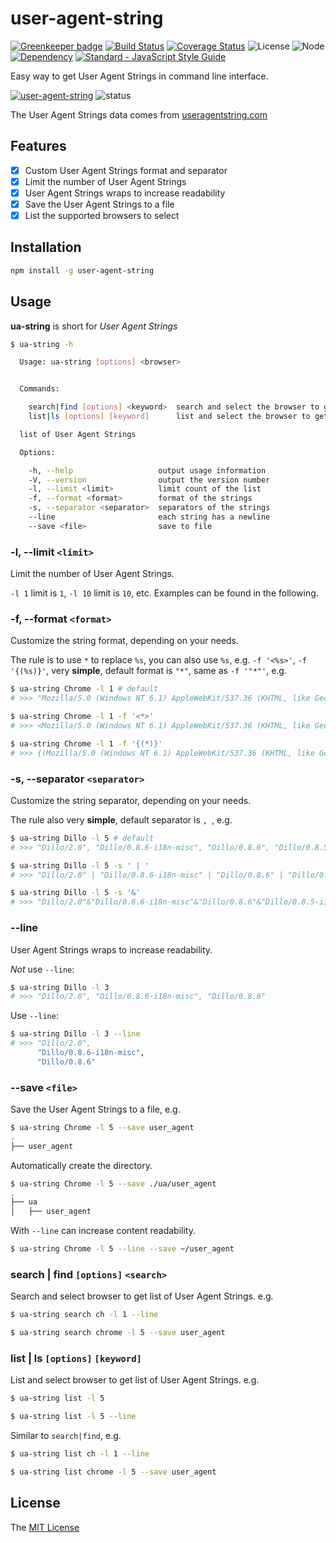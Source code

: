 # user-agent-string

[![Greenkeeper badge](https://badges.greenkeeper.io/WindomZ/user-agent-string.svg)](https://greenkeeper.io/)
[![Build Status](https://travis-ci.org/WindomZ/user-agent-string.svg?branch=master)](https://travis-ci.org/WindomZ/user-agent-string)
[![Coverage Status](https://coveralls.io/repos/github/WindomZ/user-agent-string/badge.svg?branch=master)](https://coveralls.io/github/WindomZ/user-agent-string?branch=master)
![License](https://img.shields.io/badge/license-MIT-green.svg)
![Node](https://img.shields.io/badge/node-%3E=6-blue.svg?style=flat-square)
[![Dependency](https://david-dm.org/WindomZ/user-agent-string.svg)](https://david-dm.org/WindomZ/user-agent-string)
[![Standard - JavaScript Style Guide](https://img.shields.io/badge/code_style-standard-brightgreen.svg)](https://standardjs.com/)

Easy way to get User Agent Strings in command line interface.

[![user-agent-string](https://img.shields.io/npm/v/user-agent-string.svg)](https://www.npmjs.com/package/user-agent-string)
![status](https://img.shields.io/badge/status-stable-green.svg)

The User Agent Strings data comes from [useragentstring.com](http://www.useragentstring.com/pages/useragentstring.php)

## Features

- [x] Custom User Agent Strings format and separator
- [x] Limit the number of User Agent Strings
- [x] User Agent Strings wraps to increase readability
- [x] Save the User Agent Strings to a file
- [x] List the supported browsers to select

## Installation

```bash
npm install -g user-agent-string
```

## Usage

**ua-string** is short for *User Agent Strings*

```bash
$ ua-string -h

  Usage: ua-string [options] <browser>


  Commands:

    search|find [options] <keyword>  search and select the browser to get list of User Agent Strings
    list|ls [options] [keyword]      list and select the browser to get list of User Agent Strings

  list of User Agent Strings

  Options:

    -h, --help                   output usage information
    -V, --version                output the version number
    -l, --limit <limit>          limit count of the list
    -f, --format <format>        format of the strings
    -s, --separator <separator>  separators of the strings
    --line                       each string has a newline
    --save <file>                save to file
```

### -l, --limit `<limit>`

Limit the number of User Agent Strings. 

`-l 1` limit is `1`, `-l 10` limit is `10`, etc.
Examples can be found in the following.

### -f, --format `<format>`

Customize the string format, depending on your needs. 

The rule is to use `*` to replace `%s`, 
you can also use `%s`, e.g. `-f '<%s>'`, `-f '{(%s)}'`, very **simple**, 
default format is `"*"`, same as `-f '"*"'`, e.g.

```bash
$ ua-string Chrome -l 1 # default
# >>> "Mozilla/5.0 (Windows NT 6.1) AppleWebKit/537.36 (KHTML, like Gecko) Chrome/41.0.2228.0 Safari/537.36"

$ ua-string Chrome -l 1 -f '<*>'
# >>> <Mozilla/5.0 (Windows NT 6.1) AppleWebKit/537.36 (KHTML, like Gecko) Chrome/41.0.2228.0 Safari/537.36>

$ ua-string Chrome -l 1 -f '{(*)}'
# >>> {(Mozilla/5.0 (Windows NT 6.1) AppleWebKit/537.36 (KHTML, like Gecko) Chrome/41.0.2228.0 Safari/537.36)}
```

### -s, --separator `<separator>`

Customize the string separator, depending on your needs. 

The rule also very **simple**, default separator is `, `, e.g.

```bash
$ ua-string Dillo -l 5 # default
# >>> "Dillo/2.0", "Dillo/0.8.6-i18n-misc", "Dillo/0.8.6", "Dillo/0.8.5-i18n-misc", "Dillo/0.8.5"

$ ua-string Dillo -l 5 -s ' | '
# >>> "Dillo/2.0" | "Dillo/0.8.6-i18n-misc" | "Dillo/0.8.6" | "Dillo/0.8.5-i18n-misc" | "Dillo/0.8.5"

$ ua-string Dillo -l 5 -s '&'
# >>> "Dillo/2.0"&"Dillo/0.8.6-i18n-misc"&"Dillo/0.8.6"&"Dillo/0.8.5-i18n-misc"&"Dillo/0.8.5"
```

### --line

User Agent Strings wraps to increase readability.

*Not* use `--line`: 
```bash
$ ua-string Dillo -l 3
# >>> "Dillo/2.0", "Dillo/0.8.6-i18n-misc", "Dillo/0.8.6"
```

Use `--line`: 
```bash
$ ua-string Dillo -l 3 --line
# >>> "Dillo/2.0", 
      "Dillo/0.8.6-i18n-misc", 
      "Dillo/0.8.6"
```

### --save `<file>`

Save the User Agent Strings to a file, e.g.

```bash
$ ua-string Chrome -l 5 --save user_agent
.
├── user_agent
```

Automatically create the directory.
```bash
$ ua-string Chrome -l 5 --save ./ua/user_agent
.
├── ua
│   ├── user_agent
```

With `--line` can increase content readability.
```bash
$ ua-string Chrome -l 5 --line --save ~/user_agent
```

### search | find `[options]` `<search>`

Search and select browser to get list of User Agent Strings. e.g.

```bash
$ ua-string search ch -l 1 --line

$ ua-string search chrome -l 5 --save user_agent
```

### list | ls `[options]` `[keyword]`

List and select browser to get list of User Agent Strings. e.g.

```bash
$ ua-string list -l 5

$ ua-string list -l 5 --line
```

Similar to `search|find`, e.g.

```bash
$ ua-string list ch -l 1 --line

$ ua-string list chrome -l 5 --save user_agent
```

## License

The [MIT License](https://github.com/WindomZ/user-agent-string/blob/master/LICENSE)
